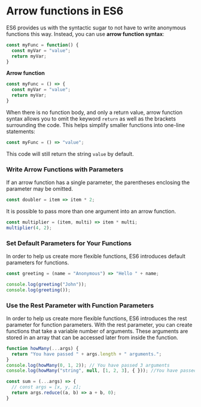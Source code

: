 # Arrow functions in ES6

ES6 provides us with the syntactic sugar to not have to write anonymous functions this way. Instead, you can use **arrow function syntax**:

```Javascript
const myFunc = function() {
  const myVar = "value";
  return myVar;
}
```


**Arrow function**
```js
const myFunc = () => {
  const myVar = "value";
  return myVar;
}
```

When there is no function body, and only a return value, arrow function syntax allows you to omit the keyword `return` as well as the brackets surrounding the code. This helps simplify smaller functions into one-line statements:

```js
const myFunc = () => "value";
```

This code will still return the string `value` by default.



###  Write Arrow Functions with Parameters

If an arrow function has a single parameter, the parentheses enclosing the parameter may be omitted.
 
 ```js
const doubler = item => item * 2;
```


It is possible to pass more than one argument into an arrow function.

```js
const multiplier = (item, multi) => item * multi;
multiplier(4, 2);
```

### Set Default Parameters for Your Functions

In order to help us create more flexible functions, ES6 introduces default parameters for functions.

```js
const greeting = (name = "Anonymous") => "Hello " + name;

console.log(greeting("John"));
console.log(greeting());
```


### Use the Rest Parameter with Function Parameters

In order to help us create more flexible functions, ES6 introduces the rest parameter for function parameters. With the rest parameter, you can create functions that take a variable number of arguments. These arguments are stored in an array that can be accessed later from inside the function.

```js
function howMany(...args) {
  return "You have passed " + args.length + " arguments.";
}
console.log(howMany(0, 1, 2)); // You have passed 3 arguments
console.log(howMany("string", null, [1, 2, 3], { })); //You have passed 4 arguments
```


```js
const sum = (...args) => {
  // const args = [x, y, z];
  return args.reduce((a, b) => a + b, 0);
}
```
